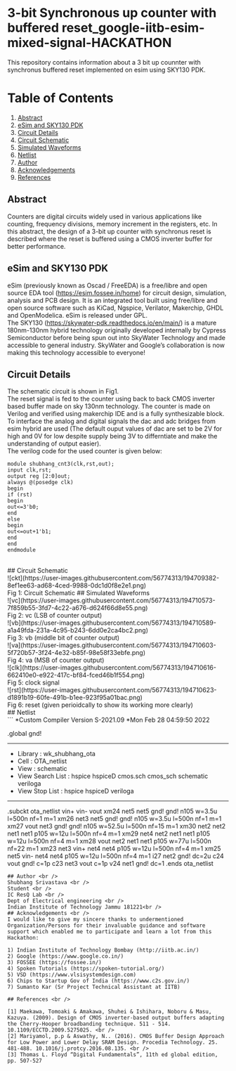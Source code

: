 # 3-bit Synchronous up counter with buffered reset_google-iitb-esim-mixed-signal-HACKATHON
This repository contains information about a 3 bit up counnter with synchronus buffered reset implemented on esim using SKY130 PDK.
# Table of Contents
1) [Abstract](https://github.com/Shubhang1234/MixedSIgnal_Hackathon/blob/main/README.md#abstract-) <br />
2) [eSim and SKY130 PDK](https://github.com/Shubhang1234/MixedSIgnal_Hackathon/blob/main/README.md#esim-and-sky130-pdk) <br />
3) [Circuit Details](https://github.com/Shubhang1234/MixedSIgnal_Hackathon/blob/main/README.md#circuit-details-) <br /> 
4) [Circuit Schematic](https://github.com/Shubhang1234/MixedSIgnal_Hackathon/blob/main/README.md#circuit-schematic-) <br />
5) [Simulated Waveforms](https://github.com/Shubhang1234/MixedSIgnal_Hackathon/blob/main/README.md#simulated-waveforms-) <br />
6) [Netlist](https://github.com/Shubhang1234/MixedSIgnal_Hackathon/blob/main/README.md#netlist-) <br />
7) [Author](https://github.com/Shubhang1234/MixedSIgnal_Hackathon/blob/main/README.md#author-) <br />
8) [Acknowledgements](https://github.com/Shubhang1234/MixedSIgnal_Hackathon/blob/main/README.md#acknowledgements-) <br />
9) [References](https://github.com/Shubhang1234/MixedSIgnal_Hackathon/blob/main/README.md#references-) <br />
## Abstract <br />
Counters are digital circuits widely used in various applications like counting, frequency divisions, memory increment in the registers, etc. In this abstract, the design of a 3-bit up counter with synchronus reset is described where the reset is buffered using a CMOS inverter buffer for better performance.
## eSim and SKY130 PDK
eSim (previously known as Oscad / FreeEDA) is a free/libre and open source EDA tool (https://esim.fossee.in/home) for circuit design, simulation, analysis and PCB design. It is an integrated tool built using free/libre and open source software such as KiCad, Ngspice, Verilator, Makerchip, GHDL and OpenModelica. eSim is released under GPL. <br />
The SKY130 (https://skywater-pdk.readthedocs.io/en/main/) is a mature 180nm-130nm hybrid technology originally developed internally by Cypress Semiconductor before being spun out into SkyWater Technology and made accessible to general industry. SkyWater and Google’s collaboration is now making this technology accessible to everyone!
<br />
## Circuit Details <br />
The schematic circuit is shown in Fig1. <br />
The reset signal is fed to the counter using back to back CMOS inverter based buffer made on sky 130nm technology. The counter is made on Verilog and verified using makerchip IDE and is a fully synthesizable block. <br /> To interface the analog and digital signals the dac and adc bridges from esim hybrid are used (The default ouput values of dac are set to be 2V for high and 0V for low despite supply being 3V to differntiate and make the understanding of output easier). 
 <br />
 The verilog code for the used counter is given below: <br />
```
module shubhang_cnt3(clk,rst,out);
input clk,rst;
output reg [2:0]out;
always @(posedge clk)
begin 
if (rst)
begin 
out<=3'b0;
end
else 
begin
out<=out+1'b1;
end
end
endmodule
```
 <br />
## Circuit Schematic <br />
![ckt](https://user-images.githubusercontent.com/56774313/194709382-8ef1ee63-ad68-4ced-9988-0dc1d0f8e2e1.png)
<br />
Fig 1: Circuit Schematic
## Simulated Waveforms <br />
![vc](https://user-images.githubusercontent.com/56774313/194710573-7f859b55-3fd7-4c22-a676-d624f66d8e55.png)
<br />
Fig 2: vc (LSB of counter output) <br />
![vb](https://user-images.githubusercontent.com/56774313/194710589-a1a49fda-231a-4c95-b243-6dd0e2ca4bc2.png)
<br />
Fig 3: vb (middle bit of counter output) <br />
![va](https://user-images.githubusercontent.com/56774313/194710603-5f720b57-3f24-4e32-b85f-98e58f33ebfe.png)
<br />
Fig 4: va (MSB of counter output) <br />
![clk](https://user-images.githubusercontent.com/56774313/194710616-662410e0-e922-417c-bf84-fced46b1f554.png)
<br />
Fig 5: clock signal <br />
![rst](https://user-images.githubusercontent.com/56774313/194710623-d1891b19-60fe-491b-b1ee-923f95a01bac.png)
<br />
Fig 6: reset (given perioidcally to show its working more clearly) <br />
## Netlist <br />
```
*Custom Compiler Version S-2021.09
*Mon Feb 28 04:59:50 2022

.global gnd!
********************************************************************************
* Library          : wk_shubhang_ota
* Cell             : OTA_netlist
* View             : schematic
* View Search List : hspice hspiceD cmos.sch cmos_sch schematic veriloga
* View Stop List   : hspice hspiceD veriloga
********************************************************************************
.subckt ota_netlist vin+ vin- vout
xm24 net5 net5 gnd! gnd! n105 w=3.5u l=500n nf=1 m=1
xm26 net3 net5 gnd! gnd! n105 w=3.5u l=500n nf=1 m=1
xm27 vout net3 gnd! gnd! n105 w=52.5u l=500n nf=15 m=1
xm30 net2 net2 net1 net1 p105 w=12u l=500n nf=4 m=1
xm29 net4 net2 net1 net1 p105 w=12u l=500n nf=4 m=1
xm28 vout net2 net1 net1 p105 w=77u l=500n nf=22 m=1
xm23 net3 vin+ net4 net4 p105 w=12u l=500n nf=4 m=1
xm25 net5 vin- net4 net4 p105 w=12u l=500n nf=4 m=1
i27 net2 gnd! dc=2u
c24 vout gnd! c=1p
c23 net3 vout c=1p
v24 net1 gnd! dc=1
.ends ota_netlist
 
``` 
## Author <br />
Shubhang Srivastava <br />
Student <br />
IC ResQ Lab <br />
Dept of Electrical engineering <br />
Indian Institute of Technology Jammu 181221<br />
## Acknowledgements <br />
I would like to give my sincere thanks to undermentioned Organization/Persons for their invaluable guidance and software support which enabled me to participate and learn a lot from this Hackathon:
 
1) Indian Institute of Technology Bombay (http://iitb.ac.in/)
2) Google (https://www.google.co.in/)
3) FOSSEE (https://fossee.in/)
4) Spoken Tutorials (https://spoken-tutorial.org/)
5) VSD (https://www.vlsisystemdesign.com)
6) Chips to Startup Gov of India (https://www.c2s.gov.in/)
7) Sumanto Kar (Sr Project Technical Assistant at IITB)

## References <br />

[1]	Maekawa, Tomoaki & Amakawa, Shuhei & Ishihara, Noboru & Masu, Kazuya. (2009). Design of CMOS inverter-based output buffers adapting the Cherry-Hooper broadbanding technique. 511 - 514. 10.1109/ECCTD.2009.5275025. <br />
[2]	Mariyamol, p.p & Aswathy, N.. (2016). CMOS Buffer Design Approach for Low Power and Lower Delay SRAM Design. Procedia Technology. 25. 481-488. 10.1016/j.protcy.2016.08.135. <br />
[3]	Thomas L. Floyd “Digital Fundamentals”, 11th ed global edition, pp. 507-527



